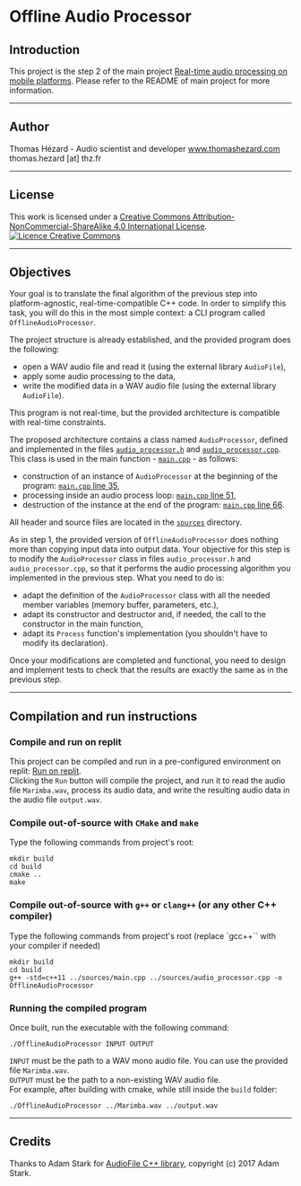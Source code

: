 # Offline Audio Processor

## Introduction

This project is the step 2 of the main project [Real-time audio processing on mobile platforms](https://gitlab.com/AudioScientist/real-time-audio-processing-on-mobile-platforms). Please refer to the README of main project for more information.

--- 

## Author

Thomas Hézard - Audio scientist and developer
www.thomashezard.com  
thomas.hezard [at] thz.fr

--- 

## License

This work is licensed under a [Creative Commons Attribution-NonCommercial-ShareAlike 4.0 International License](http://creativecommons.org/licenses/by-nc-sa/4.0/).  
[![Licence Creative Commons](https://i.creativecommons.org/l/by-nc-sa/4.0/88x31.png)](http://creativecommons.org/licenses/by-nc-sa/4.0/)

--- 

## Objectives

Your goal is to translate the final algorithm of the previous step into platform-agnostic, real-time-compatible C++ code. In order to simplify this task, you will do this in the most simple context: a CLI program called `OfflineAudioProcessor`.  

The project structure is already established, and the provided program does the following:

- open a WAV audio file and read it (using the external library `AudioFile`),
- apply some audio processing to the data,
- write the modified data in a WAV audio file (using the external library `AudioFile`).

This program is not real-time, but the provided architecture is compatible with real-time constraints.  

The proposed architecture contains a class named `AudioProcessor`, defined and implemented in the files [`audio_processor.h`](sources/audio_processor.h) and [`audio_processor.cpp`](sources/audio_processor.cpp). This class is used in the main function - [`main.cpp`](sources/main.cpp) - as follows:

- construction of an instance of `AudioProcessor` at the beginning of the program: [`main.cpp` line 35](sources/main.cpp#L35),
- processing inside an audio process loop: [`main.cpp` line 51](sources/main.cpp#L51),
- destruction of the instance at the end of the program: [`main.cpp` line 66](sources/main.cpp#L66).

All header and source files are located in the [`sources`](sources) directory.

As in step 1, the provided version of `OfflineAudioProcessor` does nothing more than copying input data into output data. Your objective for this step is to modify the `AudioProcessor` class in files `audio_processor.h` and `audio_processor.cpp`, so that it performs the audio processing algorithm you implemented in the previous step. What you need to do is:

- adapt the definition of the `AudioProcessor` class with all the needed member variables (memory buffer, parameters, etc.),
- adapt its constructor and destructor and, if needed, the call to the constructor in the main function,
- adapt its `Process` function's implementation (you shouldn't have to modify its declaration).

Once your modifications are completed and functional, you need to design and implement tests to check that the results are exactly the same as in the previous step.


---

## Compilation and run instructions

### Compile and run on replit

This project can be compiled and run in a pre-configured environment on replit: [Run on replit](https://replit.com/@ThomasHezard/RealTimeAudioProcessing-Step2OfflineCPP).  
Clicking the `Run` button will compile the project, and run it to read the audio file `Marimba.wav`, process its audio data, and write the resulting audio data in the audio file `output.wav`.  

### Compile out-of-source with `CMake` and `make`

Type the following commands from project's root:
```
mkdir build
cd build
cmake ..
make
```

### Compile out-of-source with `g++` or `clang++` (or any other C++ compiler)

Type the following commands from project's root (replace `gcc++`` with your compiler if needed)
```
mkdir build
cd build
g++ -std=c++11 ../sources/main.cpp ../sources/audio_processor.cpp -o OfflineAudioProcessor
```

### Running the compiled program

Once built, run the executable with the following command:
```
./OfflineAudioProcessor INPUT OUTPUT
```
`INPUT` must be the path to a WAV mono audio file. You can use the provided file `Marimba.wav`.  
`OUTPUT` must be the path to a non-existing WAV audio file.  
For example, after building with cmake, while still inside the `build` folder: 
```
./OfflineAudioProcessor ../Marimba.wav ../output.wav
```

--- 

## Credits

Thanks to Adam Stark for [AudioFile C++ library](https://github.com/adamstark/AudioFile), copyright (c) 2017 Adam Stark.